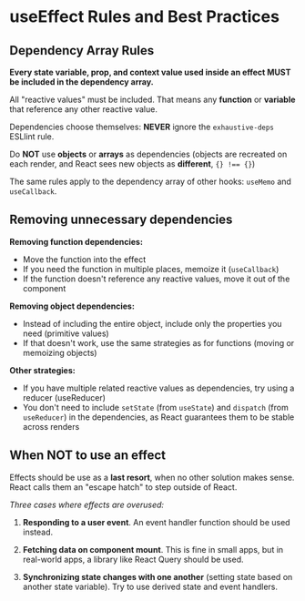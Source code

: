 # useEffect Rules and Best Practices

## Dependency Array Rules

**Every state variable, prop, and context value used inside an effect MUST be included in the dependency array.**

All "reactive values" must be included. That means any **function** or **variable** that reference any other reactive value.

Dependencies choose themselves: **NEVER** ignore the `exhaustive-deps` ESLlint rule.

Do **NOT** use **objects** or **arrays** as dependencies (objects are recreated on each render, and React sees new objects as **different**, `{} !== {}`)

The same rules apply to the dependency array of other hooks: `useMemo` and `useCallback`.

## Removing unnecessary dependencies

**Removing function dependencies:**

- Move the function into the effect
- If you need the function in multiple places, memoize it (`useCallback`)
- If the function doesn't reference any reactive values, move it out of the component

**Removing object dependencies:**

- Instead of including the entire object, include only the properties you need (primitive values)
- If that doesn't work, use the same strategies as for functions (moving or memoizing objects)

**Other strategies:**

- If you have multiple related reactive values as dependencies, try using a reducer (useReducer)
- You don't need to include `setState` (from `useState`) and `dispatch` (from `useReducer`) in the dependencies, as React guarantees them to be stable across renders

## When NOT to use an effect

Effects should be use as a **last resort**, when no other solution makes sense. React calls them an "escape hatch" to step outside of React.

_Three cases where effects are overused:_

1. **Responding to a user event**. An event handler function should be used instead.

2. **Fetching data on component mount**. This is fine in small apps, but in real-world apps, a library like React Query should be used.

3. **Synchronizing state changes with one another** (setting state based on another state variable). Try to use derived state and event handlers.

<!-- ## Closures in Effects

Stale closure -->
